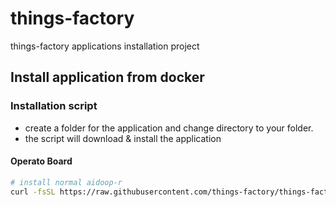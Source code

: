 # things-factory
things-factory applications installation project

## Install application from docker

### Installation script

- create a folder for the application and change directory to your folder.
- the script will download & install the application

#### Operato Board

  ```bash
  # install normal aidoop-r 
  curl -fsSL https://raw.githubusercontent.com/things-factory/things-factory/master/packages/operato-board/installer/install.sh | bash -s
  ```
